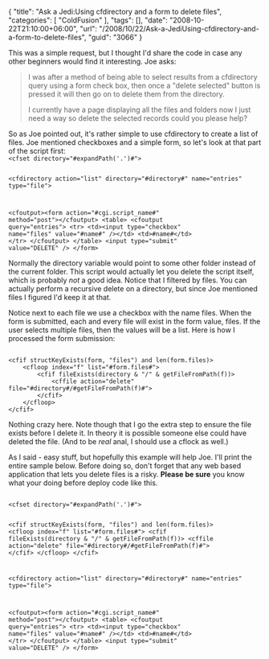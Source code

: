 {
	"title": "Ask a Jedi:Using cfdirectory and a form to delete files",
	"categories": [
		"ColdFusion"
	],
	"tags": [],
	"date": "2008-10-22T21:10:00+06:00",
	"url": "/2008/10/22/Ask-a-JediUsing-cfdirectory-and-a-form-to-delete-files",
	"guid": "3066"
}

This was a simple request, but I thought I'd share the code in case any other beginners would find it interesting. Joe asks:

<blockquote>
<p>
I was after a method of being able to select results from a
cfdirectory query using a form check box, then once a "delete selected" button is pressed it will then go on to delete them from the directory.
</p>
<p>
I currently have a page displaying all the files and folders now I just need a way so delete the selected records could you please help?
</p>
</blockquote>
<!--more-->
So as Joe pointed out, it's rather simple to use cfdirectory to create a list of files. Joe mentioned checkboxes and a simple form, so let's look at that part of the script first:

<code>
&lt;cfset directory="#expandPath('.')#"&gt;

&lt;cfdirectory action="list" directory="#directory#" name="entries" type="file"&gt;

&lt;cfoutput&gt;&lt;form action="#cgi.script_name#" method="post"&gt;&lt;/cfoutput&gt;
&lt;table&gt;
	&lt;cfoutput query="entries"&gt;
    	&lt;tr&gt;
        	&lt;td&gt;&lt;input type="checkbox" name="files" value="#name#" /&gt;&lt;/td&gt;
            &lt;td&gt;#name#&lt;/td&gt;
        &lt;/tr&gt;
	&lt;/cfoutput&gt;
&lt;/table&gt;
&lt;input type="submit" value="DELETE" /&gt;
&lt;/form&gt;
</code>

Normally the directory variable would point to some other folder instead of the current folder. This script would actually let you delete the script itself, which is probably <i>not</i> a good idea. Notice that I filtered by files. You can actually perform a recursive delete on a directory, but since Joe mentioned files I figured I'd keep it at that.

Notice next to each file we use a checkbox with the name files. When the form is submitted, each and every file will exist in the form value, files. If the user selects multiple files, then the values will be a list. Here is how I processed the form submission:

<code>
&lt;cfif structKeyExists(form, "files") and len(form.files)&gt;
	&lt;cfloop index="f" list="#form.files#"&gt;
		&lt;cfif fileExists(directory & "/" & getFileFromPath(f))&gt;
			&lt;cffile action="delete" file="#directory#/#getFileFromPath(f)#"&gt;
		&lt;/cfif&gt; 
	&lt;/cfloop&gt;
&lt;/cfif&gt;
</code>

Nothing crazy here. Note though that I go the extra step to ensure the file exists before I delete it. In theory it is possible someone else could have deleted the file. (And to be <i>real</i> anal, I should use a cflock as well.)

As I said - easy stuff, but hopefully this example will help Joe. I'll print the entire sample below. Before doing so, don't forget that any web based application that lets you delete files is a risky. <b>Please be sure</b> you know what your doing before deploy code like this.

<code>
&lt;cfset directory="#expandPath('.')#"&gt;

&lt;cfif structKeyExists(form, "files") and len(form.files)&gt;
	&lt;cfloop index="f" list="#form.files#"&gt;
		&lt;cfif fileExists(directory & "/" & getFileFromPath(f))&gt;
			&lt;cffile action="delete" file="#directory#/#getFileFromPath(f)#"&gt;
		&lt;/cfif&gt; 
	&lt;/cfloop&gt;
&lt;/cfif&gt;

&lt;cfdirectory action="list" directory="#directory#" name="entries" type="file"&gt;

&lt;cfoutput&gt;&lt;form action="#cgi.script_name#" method="post"&gt;&lt;/cfoutput&gt;
&lt;table&gt;
	&lt;cfoutput query="entries"&gt;
    	&lt;tr&gt;
        	&lt;td&gt;&lt;input type="checkbox" name="files" value="#name#" /&gt;&lt;/td&gt;
            &lt;td&gt;#name#&lt;/td&gt;
        &lt;/tr&gt;
	&lt;/cfoutput&gt;
&lt;/table&gt;
&lt;input type="submit" value="DELETE" /&gt;
&lt;/form&gt;
</code>